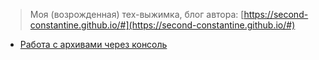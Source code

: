 > Моя (возрожденная) тех-выжимка,
> блог автора: [https://second-constantine.github.io/#](https://second-constantine.github.io/#)

- [Работа с архивами через консоль](/tools/archives)